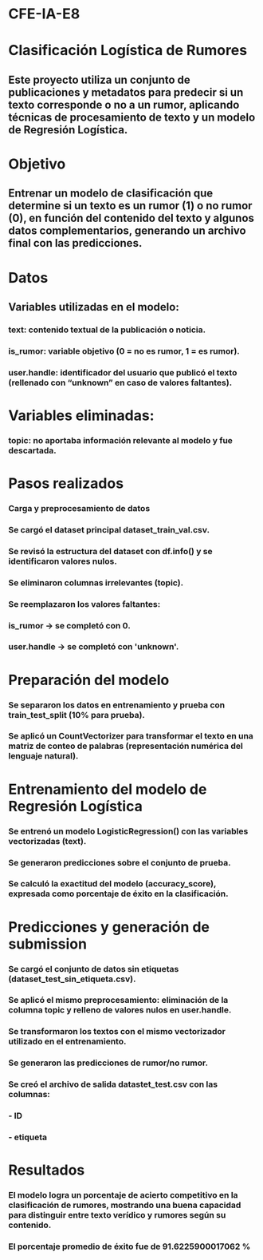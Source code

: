 # CFE-IA-E8

# Clasificación Logística de Rumores

## Este proyecto utiliza un conjunto de publicaciones y metadatos para predecir si un texto corresponde o no a un rumor, aplicando técnicas de procesamiento de texto y un modelo de Regresión Logística.

# Objetivo

## Entrenar un modelo de clasificación que determine si un texto es un rumor (1) o no rumor (0), en función del contenido del texto y algunos datos complementarios, generando un archivo final con las predicciones.

# Datos

## Variables utilizadas en el modelo:

### text: contenido textual de la publicación o noticia.

### is_rumor: variable objetivo (0 = no es rumor, 1 = es rumor).

### user.handle: identificador del usuario que publicó el texto (rellenado con “unknown” en caso de valores faltantes).

# Variables eliminadas:

### topic: no aportaba información relevante al modelo y fue descartada.

# Pasos realizados
### Carga y preprocesamiento de datos

### Se cargó el dataset principal dataset_train_val.csv.

### Se revisó la estructura del dataset con df.info() y se identificaron valores nulos.

### Se eliminaron columnas irrelevantes (topic).

### Se reemplazaron los valores faltantes:

### is_rumor → se completó con 0.

### user.handle → se completó con 'unknown'.

# Preparación del modelo

### Se separaron los datos en entrenamiento y prueba con train_test_split (10% para prueba).

### Se aplicó un CountVectorizer para transformar el texto en una matriz de conteo de palabras (representación numérica del lenguaje natural).

# Entrenamiento del modelo de Regresión Logística

### Se entrenó un modelo LogisticRegression() con las variables vectorizadas (text).

### Se generaron predicciones sobre el conjunto de prueba.

### Se calculó la exactitud del modelo (accuracy_score), expresada como porcentaje de éxito en la clasificación.

# Predicciones y generación de submission

### Se cargó el conjunto de datos sin etiquetas (dataset_test_sin_etiqueta.csv).

### Se aplicó el mismo preprocesamiento: eliminación de la columna topic y relleno de valores nulos en user.handle.

### Se transformaron los textos con el mismo vectorizador utilizado en el entrenamiento.

### Se generaron las predicciones de rumor/no rumor.

### Se creó el archivo de salida datastet_test.csv con las columnas:
### - ID
### - etiqueta

# Resultados

### El modelo logra un porcentaje de acierto competitivo en la clasificación de rumores, mostrando una buena capacidad para distinguir entre texto verídico y rumores según su contenido.

### El porcentaje promedio de éxito fue de  91.6225900017062 %
